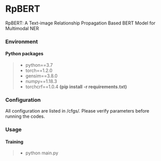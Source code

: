 # RpBERT
RpBERT: A Text-image Relationship Propagation Based BERT Model  for Multimodal NER

### Environment
#### Python packages
>- python==3.7
>- torch==1.2.0
>- gensim==3.8.0 
>- numpy==1.18.3
>- torchcrf==1.0.4
**(pip install -r requirements.txt)**

### Configuration
All configuration are listed in /cfgs/. Please verify parameters before running the codes.

### Usage
#### Training
>- python main.py 
